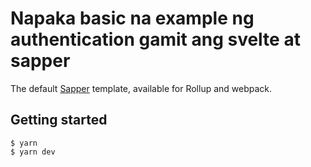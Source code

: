 # Napaka basic na example ng authentication gamit ang svelte at sapper

The default [Sapper](https://github.com/sveltejs/sapper) template, available for Rollup and webpack.

## Getting started

```
$ yarn
$ yarn dev
```
